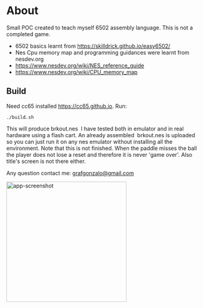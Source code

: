 # About
Small POC created to teach myself 6502 assembly language.
This is not a completed game.

* 6502 basics learnt from https://skilldrick.github.io/easy6502/
* Nes Cpu memory map and programming guidances were learnt from nesdev.org
* https://www.nesdev.org/wiki/NES_reference_guide
* https://www.nesdev.org/wiki/CPU_memory_map
  
## Build 
Need cc65 installed https://cc65.github.io.
Run:
```
./build.sh
```
This will produce brkout.nes 
I have tested both in emulator and in real hardware using a flash cart.
An already assembled  brkout.nes is uploaded so you can just run it on any nes emulator without installing all the environment.
Note that this is not finished. When the paddle misses the ball the player does not lose a reset and therefore it is never 'game over'.
Also title's screen is not there either.

Any question contact me: grafgonzalo@gmail.com

<img width="314" alt="app-screenshot" src="https://github.com/user-attachments/assets/333c0650-9c5b-4522-8ee2-3837d79818f0">
